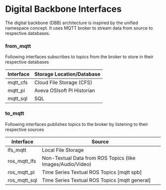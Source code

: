 # Digital Backbone Interfaces

The digital backbone (DBB) architecture is inspired by the unified namespace concept. It uses MQTT broker to stream data from source to respective databases.

### from_mqtt

Following interfaces subscribes to topics from the broker to store in their respective databases

| Interface | Storage Location/Database    |
| --------- | --------------------------   |
| mqtt_cfs  | Cloud File Storage (CFS)     |
| mqtt_pi   | Aveva OSIsoft PI Historian   |
| mqtt_sql  | SQL                          |

### to_mqtt

Following interfaces publishes topics to the broker by listening to their respective sources

| Interface     | Source    |
| ------------- | --------------------------        |
| lfs_mqtt      | Local File Storage                |
| ros_mqtt_lfs  | Non-Textual Data from ROS Topics (like Images/Audio/Video)  |
| ros_mqtt_pi   | Time Series Textual ROS Topics [mqtt spb] |
| ros_mqtt_sql  | Time Series Textual ROS Topics [mqtt general] |
